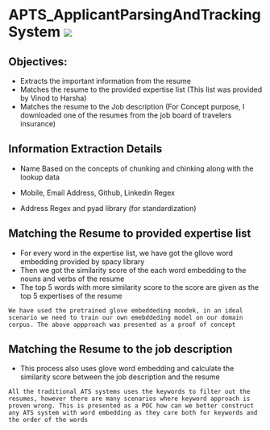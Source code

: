 # APTS_ApplicantParsingAndTrackingSystem ![](https://img.shields.io/badge/Harsha-Karpurapu-brightgreen.svg?colorB=ff0000)

## Objectives: 
- Extracts the important information from the resume
- Matches the resume to the provided expertise list (This list was provided by Vinod to Harsha)
- Matches the resume to the Job description (For Concept purpose, I downloaded one of the resumes from the job board of travelers insurance)

## Information Extraction Details

- Name
Based on the concepts of chunking and chinking along with the lookup data

- Mobile, Email Address, Github, Linkedin
Regex

- Address
Regex and pyad library (for standardization)

## Matching the Resume to provided expertise list

- For every word in the expertise list, we have got the gllove word embedding provided by spacy library
- Then we got the similarity score of the each word embedding to the nouns and verbs of the resume
- The top 5 words with more similarity score to the score are given as the top 5 expertises of the resume 

```We have used the pretrained glove embeddeding moodek, in an ideal scenario we need to train our own emebddeding model on our domain corpus. The above appproach was presented as a proof of concept```

## Matching the Resume to the job description

- This process also uses glove word embedding and calculate the similarity score between the job description and the resume

```All the traditional ATS systems uses the keywords to filter out the resumes, however there are many scenarios where keyword approach is proven wrong. This is presented as a POC how can we better construct any ATS system with word embedding as they care both for keywords and the order of the words```
